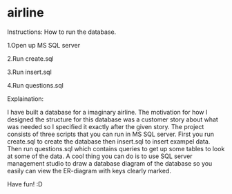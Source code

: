 # airline
Instructions: How to run the database.

1.Open up MS SQL server

2.Run create.sql

3.Run insert.sql

4.Run questions.sql

Explaination:

I have built a database for a imaginary airline. 
The motivation for how I designed the structure for this database was a customer story about what was needed so I specified it exactly after the given story.
The project consists of three scripts that you can run in MS SQL server.
First you run create.sql to create the database then insert.sql to insert exampel data. Then run questions.sql which contains queries to get up some tables to look at some of the data.
A cool thing you can do is to use SQL server management studio to draw a database diagram of the database so you easily can view the ER-diagram with keys clearly marked.

Have fun! :D
